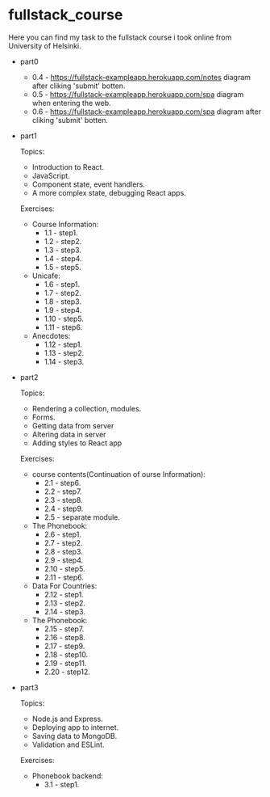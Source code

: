 # fullstack_course

Here you can find my task to the fullstack course i took online from University of Helsinki.

* part0

  * 0.4 - https://fullstack-exampleapp.herokuapp.com/notes diagram after cliking 'submit' botten.
  * 0.5 - https://fullstack-exampleapp.herokuapp.com/spa diagram when entering the web.
  * 0.6 -  https://fullstack-exampleapp.herokuapp.com/spa diagram after cliking 'submit' botten.
  
* part1

  Topics:
    - Introduction to React.
    - JavaScript.
    - Component state, event handlers.
    - A more complex state, debugging React apps.
  
  Exercises:
    * Course Information:
      * 1.1 - step1.
      * 1.2 - step2.
      * 1.3 - step3.
      * 1.4 - step4.
      * 1.5 - step5.
    * Unicafe:
      * 1.6 - step1.
      * 1.7 - step2.
      * 1.8 - step3.
      * 1.9 - step4.
      * 1.10 - step5.
      * 1.11 - step6.
    * Anecdotes:
      * 1.12 - step1.
      * 1.13 - step2.
      * 1.14 - step3.

* part2

  Topics:
   - Rendering a collection, modules.
   - Forms.
   - Getting data from server
   - Altering data in server
   - Adding styles to React app

  Exercises:
    * course contents(Continuation of ourse Information):
      * 2.1 - step6.
      * 2.2 - step7.
      * 2.3 - step8.
      * 2.4 - step9.
      * 2.5 - separate module.
    * The Phonebook:
      * 2.6 - step1.
      * 2.7 - step2.
      * 2.8 - step3.
      * 2.9 - step4.
      * 2.10 - step5.
      * 2.11 - step6.
    * Data For Countries:
      * 2.12 - step1.
      * 2.13 - step2.
      * 2.14 - step3.
    * The Phonebook:
      * 2.15 - step7.
      * 2.16 - step8.
      * 2.17 - step9.
      * 2.18 - step10.
      * 2.19 - step11.
      * 2.20 - step12.
 
* part3

  Topics:
    - Node.js and Express.
    - Deploying app to internet.
    - Saving data to MongoDB.
    - Validation and ESLint.
    
  Exercises:
    * Phonebook backend:
      * 3.1 - step1.

